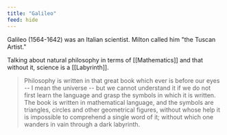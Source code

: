 ```yaml
---
title: "Galileo"
feed: hide
---
```


Galileo (1564-1642) was an Italian scientist. Milton called him "the Tuscan Artist."


Talking about natural philosophy in terms of [[Mathematics]] and that without it, science is a [[Labyrinth]].

>Philosophy is written in that great book which ever is before our eyes -- I mean the universe -- but we cannot understand it if we do not first learn the language and grasp the symbols in which it is written. The book is written in mathematical language, and the symbols are triangles, circles and other geometrical figures, without whose help it is impossible to comprehend a single word of it; without which one wanders in vain through a dark labyrinth.